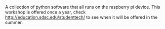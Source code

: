 A collection of python software that all runs on the raspberry pi device. This workshop is offered once a year, check http://education.sdsc.edu/studenttech/ to see when it will be offered in the summer. 
